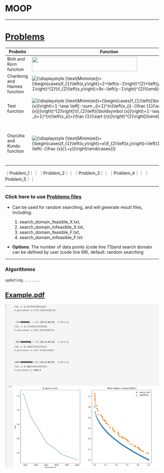 # MOOP





----
# [Problems](https://en.wikipedia.org/wiki/Test_functions_for_optimization)
  



| Probelm | Function | Constarints | 
| --- | --- | ---| 
| Binh and Korn function | <img src="https://wikimedia.org/api/rest_v1/media/math/render/svg/9aa4f87d1b4fc51d737a1b704b439c21524880b3" class="mwe-math-fallback-image-inline" aria-hidden="true" style="vertical-align: -2.505ex; width:45.023ex; height:6.176ex;">  |   <img src="https://wikimedia.org/api/rest_v1/media/math/render/svg/dcf4d0ed143bf25faa633f16bb8b7e12b9c46456" class="mwe-math-fallback-image-inline" aria-hidden="true" style="vertical-align: -2.671ex; width:44.813ex; height:6.509ex;">| 
| Chankong and Haimes function | <img src="https://wikimedia.org/api/rest_v1/media/math/render/svg/02e80c4945529ec09f3af1a6ad50316fc3432958" class="mwe-math-fallback-image-inline" aria-hidden="true" style="vertical-align: -2.671ex; width:49.026ex; height:6.509ex;" alt="{\displaystyle {\text{Minimize}}={\begin{cases}f_{1}\left(x,y\right)=2+\left(x-2\right)^{2}+\left(y-1\right)^{2}\\f_{2}\left(x,y\right)=9x-\left(y-1\right)^{2}\\\end{cases}}}"> |<img src="https://wikimedia.org/api/rest_v1/media/math/render/svg/b58aa032dc58ef5662d175fba627d111aed9e088" class="mwe-math-fallback-image-inline" aria-hidden="true" style="vertical-align: -2.505ex; width:35.599ex; height:6.176ex;" alt="{\displaystyle {\text{s.t.}}={\begin{cases}g_{1}\left(x,y\right)=x^{2}+y^{2}\leq 225\\g_{2}\left(x,y\right)=x-3y+10\leq 0\\\end{cases}}}">|
|Test function|<img src="https://wikimedia.org/api/rest_v1/media/math/render/svg/3113203c5d455e0e1e6397d57094e80e527b34ba" class="mwe-math-fallback-image-inline" aria-hidden="true" style="vertical-align: -5.505ex; width:54.238ex; height:12.176ex;" alt="{\displaystyle {\text{Minimize}}={\begin{cases}f_{1}\left({\boldsymbol {x}}\right)=1-\exp \left[-\sum _{i=1}^{n}\left(x_{i}-{\frac {1}{\sqrt {n}}}\right)^{2}\right]\\f_{2}\left({\boldsymbol {x}}\right)=1-\exp \left[-\sum _{i=1}^{n}\left(x_{i}+{\frac {1}{\sqrt {n}}}\right)^{2}\right]\\\end{cases}}}">|<img src="https://wikimedia.org/api/rest_v1/media/math/render/svg/291ff07f4dc4fd50cca9e599d67250438681663f" class="mwe-math-fallback-image-inline" aria-hidden="true" style="vertical-align: -3.756ex; margin-bottom: -0.248ex; width:38.378ex; height:9.176ex;" alt="{\displaystyle {\text{s.t.}}={\begin{cases}g_{1}\left(x,y\right)=6.5-{\frac {x}{6}}-y\geq 0\\g_{2}\left(x,y\right)=7.5-0.5x-y\geq 0\\g_{3}\left(x,y\right)=30-5x-y\geq 0\\\end{cases}}}">|
|Osyczka and Kundu function|<img src="https://wikimedia.org/api/rest_v1/media/math/render/svg/1b323f84528593a2e74aedde4d0feded35ff7355" class="mwe-math-fallback-image-inline" aria-hidden="true" style="vertical-align: -3.171ex; width:45.34ex; height:7.509ex;" alt="{\displaystyle {\text{Minimize}}={\begin{cases}f_{1}\left(x,y\right)=x\\f_{2}\left(x,y\right)=\left(1+y\right)\exp \left(-{\frac {x}{1+y}}\right)\end{cases}}}">|<img src="https://wikimedia.org/api/rest_v1/media/math/render/svg/3eacb31aceceeeca8d22d7d9d580ec42eea0c5c9" class="mwe-math-fallback-image-inline" aria-hidden="true" style="vertical-align: -4.171ex; width:43.183ex; height:9.509ex;" alt="{\displaystyle {\text{s.t.}}={\begin{cases}g_{1}\left(x,y\right)={\frac {f_{2}\left(x,y\right)}{0.858\exp \left(-0.541f_{1}\left(x,y\right)\right)}}\geq 1\\g_{2}\left(x,y\right)={\frac {f_{2}\left(x,y\right)}{0.728\exp \left(-0.295f_{1}\left(x,y\right)\right)}}\geq 1\end{cases}}}">|
｜Problem_1｜｜
｜Problem_2｜｜
｜Problem_3｜｜
｜Problem_4｜｜
｜Problem_5｜｜

----



### Click here to use [Problems files](https://github.com/wuyoscar/MOOP/tree/master/Loop%20files/problems)
   - Can be used for random searching, and will generate result files, including:
      1. search_domain_feasible_X.txt, 
      2. search_domain_infeasible_X.txt, 
      3. search_domain_feasible_F.txt, 
      4. search_domain_infeasible_F.txt

   - **Options**: The number of data points (code line 73)and search domain can be defined by user (code line 69), default: random searching

----
### Algorithmns





```
updating........
```

## [Example.pdf](https://github.com/wuyoscar/MOOP/blob/master/examples.ipynb)
<img src="others/images/example_fig.jpg">

